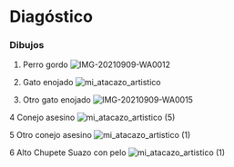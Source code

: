 # Diagóstico

### Dibujos

1. Perro gordo
![IMG-20210909-WA0012](https://user-images.githubusercontent.com/90003328/132760320-a789a12d-5ec7-4edd-abf9-ee420fd415b0.jpg)

2. Gato enojado
![mi_atacazo_artistico](https://user-images.githubusercontent.com/90003328/132760338-7de5b35e-bc8a-431b-9ef3-41eefa294fe3.jpg)

3. Otro gato enojado
![IMG-20210909-WA0015](https://user-images.githubusercontent.com/90003328/132761881-55cc3694-4a42-415f-bc84-8c7565da2e2c.jpg)

4 Conejo asesino
![mi_atacazo_artistico (5)](https://user-images.githubusercontent.com/90003328/132759271-d0a1cbff-8a8a-4906-a813-e290b157362a.jpg)

5 Otro conejo asesino
![mi_atacazo_artistico (1)](https://user-images.githubusercontent.com/90003328/132760354-68814c6a-1d15-4797-bce7-d657cfd54ede.jpg)

6 Alto Chupete Suazo con pelo
![mi_atacazo_artistico (1)](https://user-images.githubusercontent.com/90003328/132759527-a32db0f3-fa0b-4312-9a64-5fc02a78355c.jpg)
